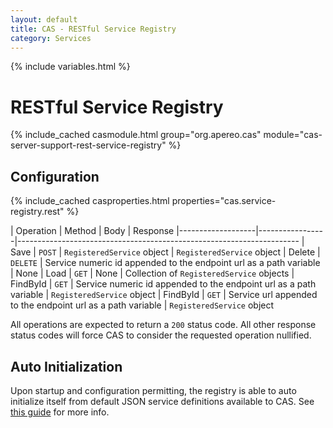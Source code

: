 ```yaml
---
layout: default
title: CAS - RESTful Service Registry
category: Services
---
```


{% include variables.html %}

# RESTful Service Registry

{% include_cached casmodule.html group="org.apereo.cas" module="cas-server-support-rest-service-registry" %}

## Configuration

{% include_cached casproperties.html properties="cas.service-registry.rest" %}

| Operation         | Method          | Body                       | Response
|-------------------|-----------------|----------------------------------------------------------------------
| Save              | `POST`          | `RegisteredService` object | `RegisteredService` object
| Delete            | `DELETE`        | Service numeric id appended to the endpoint url as a path variable | None
| Load              | `GET`           | None                       | Collection of `RegisteredService` objects
| FindById          | `GET`           | Service numeric id appended to the endpoint url as a path variable   | `RegisteredService` object
| FindById          | `GET`           | Service url appended to the endpoint url as a path variable    | `RegisteredService` object

All operations are expected to return a `200` status code. All other 
response status codes will force CAS to consider the requested operation nullified.

## Auto Initialization

Upon startup and configuration permitting, the registry is able to auto initialize itself from 
default JSON service definitions available to CAS. See [this guide](AutoInitialization-Service-Management.html) for more info.
